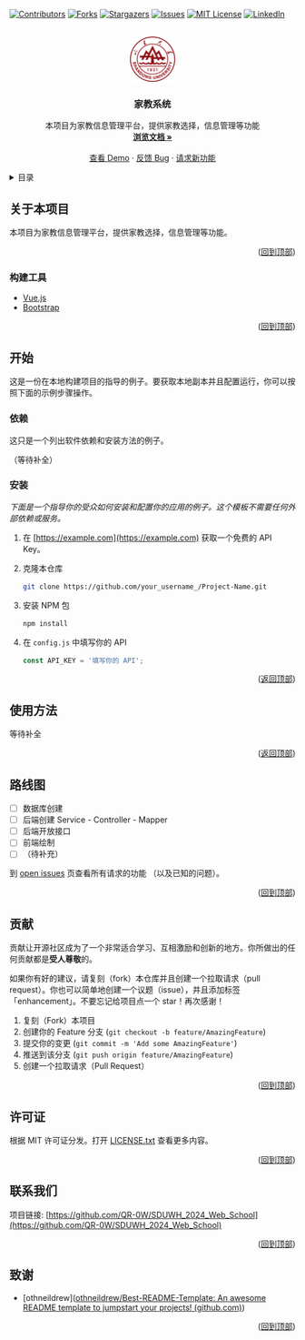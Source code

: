 

<div id="top"></div>

<!--
*** 感谢查看我们的最佳 README 模板，如果你有好的建议，请复刻（fork）本仓库并且创建一个
*** 拉取请求（pull request），或者直接创建一个带「enhancement」标签的议题（issue）。
*** 不要忘记给该项目点一个 star！
*** 再次感谢！现在快去创建一些了不起的东西吧！:D
-->



<!-- 项目 SHIELDS -->
<!--
*** 我们使用了 markdown 「参考风格」的链接以便于阅读。
*** 参考链接是用方括号 [ ] 包围起来的，而非 圆括号 ( )。
*** 请到文档末尾查看 contributors-url、forks-url 等变量的声明。这是一种可选的简洁语法，你可能会想要使用。
*** https://www.markdownguide.org/basic-syntax/#reference-style-links
-->
[![Contributors][contributors-shield]][contributors-url]
[![Forks][forks-shield]][forks-url]
[![Stargazers][stars-shield]][stars-url]
[![Issues][issues-shield]][issues-url]
[![MIT License][license-shield]][license-url]
[![LinkedIn][linkedin-shield]][linkedin-url]



<!-- 项目 LOGO -->
<br />

<div align="center">
  <a href="https://github.com/QR-0W/SDUWH_2024_Web_School">
    <img src="./assets/校徽.png" alt="Logo" width="80" height="80">
  </a>

<h3 align="center">家教系统</h3>

  <p align="center">
    本项目为家教信息管理平台，提供家教选择，信息管理等功能
    <br />
    <a href="https://github.com/QR-0W/SDUWH_2024_Web_School"><strong>浏览文档 »</strong></a>
    <br />
    <br />
    <a href="https://github.com/QR-0W/SDUWH_2024_Web_School">查看 Demo</a>
    ·
    <a href="https://github.com/QR-0W/SDUWH_2024_Web_School/issues">反馈 Bug</a>
    ·
    <a href="https://github.com/QR-0W/SDUWH_2024_Web_School/issues">请求新功能</a>
  </p>

</div>



<!-- 目录 -->

<details>
  <summary>目录</summary>
  <ol>
    <li>
      <a href="#关于本项目">关于本项目</a>
      <ul>
        <li><a href="#构建工具">构建工具</a></li>
      </ul>
    </li>
    <li>
      <a href="#开始">开始</a>
      <ul>
        <li><a href="#依赖">依赖</a></li>
        <li><a href="#安装">安装</a></li>
      </ul>
    </li>
    <li><a href="#使用方法">使用方法</a></li>
    <li><a href="#路线图">路线图</a></li>
    <li><a href="#贡献">贡献</a></li>
    <li><a href="#许可证">许可证</a></li>
    <li><a href="#联系我们">联系我们</a></li>
    <li><a href="#致谢">致谢</a></li>
  </ol>
</details>



<!-- 关于本项目 -->

## 关于本项目

本项目为家教信息管理平台，提供家教选择，信息管理等功能。

<p align="right">(<a href="#top">回到顶部</a>)</p>



### 构建工具

* [Vue.js](https://vuejs.org/)
* [Bootstrap](https://getbootstrap.com)

<p align="right">(<a href="#top">回到顶部</a>)</p>



<!-- 开始 -->

## 开始

这是一份在本地构建项目的指导的例子。要获取本地副本并且配置运行，你可以按照下面的示例步骤操作。

### 依赖

这只是一个列出软件依赖和安装方法的例子。

（等待补全）



### 安装

_下面是一个指导你的受众如何安装和配置你的应用的例子。这个模板不需要任何外部依赖或服务。_

1. 在 [https://example.com](https://example.com) 获取一个免费的 API Key。

2. 克隆本仓库

   ```sh
   git clone https://github.com/your_username_/Project-Name.git
   ```

3. 安装 NPM 包

   ```sh
   npm install
   ```

4. 在 `config.js` 中填写你的 API

   ```js
   const API_KEY = '填写你的 API';
   ```

<p align="right">(<a href="#top">返回顶部</a>)</p>



<!-- 使用方法 示例 -->

## 使用方法

等待补全

<p align="right">(<a href="#top">返回顶部</a>)</p>



<!-- 路线图 -->

## 路线图

- [ ] 数据库创建
- [ ] 后端创建 Service - Controller - Mapper 
- [ ] 后端开放接口
- [ ] 前端绘制
- [ ] （待补充）

到 [open issues](https://github.com/QR-0W/SDUWH_2024_Web_School/issues) 页查看所有请求的功能 （以及已知的问题）。

<p align="right">(<a href="#top">回到顶部</a>)</p>



<!-- 贡献 -->

## 贡献

贡献让开源社区成为了一个非常适合学习、互相激励和创新的地方。你所做出的任何贡献都是**受人尊敬**的。

如果你有好的建议，请复刻（fork）本仓库并且创建一个拉取请求（pull request）。你也可以简单地创建一个议题（issue），并且添加标签「enhancement」。不要忘记给项目点一个 star！再次感谢！

1. 复刻（Fork）本项目
2. 创建你的 Feature 分支 (`git checkout -b feature/AmazingFeature`)
3. 提交你的变更 (`git commit -m 'Add some AmazingFeature'`)
4. 推送到该分支 (`git push origin feature/AmazingFeature`)
5. 创建一个拉取请求（Pull Request）

<p align="right">(<a href="#top">回到顶部</a>)</p>



<!-- 许可证 -->

## 许可证

根据 MIT 许可证分发。打开 [LICENSE.txt](LICENSE.txt) 查看更多内容。

<p align="right">(<a href="#top">回到顶部</a>)</p>



<!-- 联系我们 -->

## 联系我们

项目链接: [https://github.com/QR-0W/SDUWH_2024_Web_School](https://github.com/QR-0W/SDUWH_2024_Web_School)

<p align="right">(<a href="#top">回到顶部</a>)</p>



<!-- 致谢 -->

## 致谢

* [othneildrew]([othneildrew/Best-README-Template: An awesome README template to jumpstart your projects! (github.com)](https://github.com/othneildrew/Best-README-Template))

  

<p align="right">(<a href="#top">回到顶部</a>)</p>



<!-- MARKDOWN 链接 & 图片 -->
<!-- https://www.markdownguide.org/basic-syntax/#reference-style-links -->

[contributors-shield]: https://img.shields.io/github/contributors/BreakingAwful/Best-README-Template-zh.svg?style=for-the-badge
[contributors-url]: https://github.com/QR-0W/SDUWH_2024_Web_School/graphs/contributors
[forks-shield]: https://img.shields.io/github/forks/BreakingAwful/Best-README-Template-zh.svg?style=for-the-badge
[forks-url]: https://github.com/QR-0W/SDUWH_2024_Web_School/network/members
[stars-shield]: https://img.shields.io/github/stars/BreakingAwful/Best-README-Template-zh.svg?style=for-the-badge
[stars-url]: https://github.com/QR-0W/SDUWH_2024_Web_School/stargazers
[issues-shield]: https://img.shields.io/github/issues/BreakingAwful/Best-README-Template-zh.svg?style=for-the-badge
[issues-url]: https://github.com/QR-0W/SDUWH_2024_Web_School/issues
[license-shield]: https://img.shields.io/github/license/BreakingAwful/Best-README-Template-zh.svg?style=for-the-badge
[license-url]: https://github.com/QR-0W/SDUWH_2024_Web_School/blob/master/LICENSE.txt
[linkedin-shield]: https://img.shields.io/badge/-LinkedIn-black.svg?style=for-the-badge&logo=linkedin&colorB=555
[linkedin-url]: https://linkedin.com/in/linkedin_username
[product-screenshot]: images/screenshot.png













